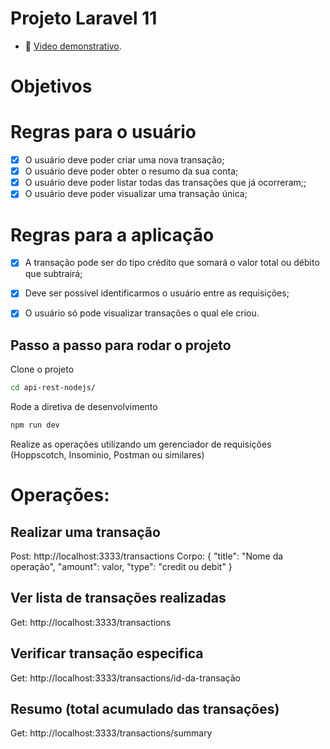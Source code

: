 # Projeto Laravel 11

- :movie_camera: [Video demonstrativo](https://youtu.be/V8bFXcmjFZQ).


# Objetivos

# Regras para o usuário

- [x] O usuário deve poder criar uma nova transação;
- [x] O usuário deve poder obter o resumo da sua conta;
- [x] O usuário deve poder listar todas das transações que já ocorreram;;
- [x] O usuário deve poder visualizar uma transação única;

# Regras para a aplicação 

- [x] A transação pode ser do tipo crédito que somará o valor total ou débito que subtrairá;
- [x] Deve ser possível identificarmos o usuário entre as requisições;
- [x] O usuário só pode visualizar transações o qual ele criou.


## Passo a passo para rodar o projeto
Clone o projeto

```sh
cd api-rest-nodejs/
```


Rode a diretiva de desenvolvimento
```sh
npm run dev
```

Realize as operações utilizando um gerenciador de requisições (Hoppscotch, Insominio, Postman ou similares)

# Operações:

## Realizar uma transação
Post: 
  http://localhost:3333/transactions
Corpo: 
  {
    "title": "Nome da operação",
      "amount": valor,
      "type": "credit ou debit"
  }

## Ver lista de transações realizadas
Get:
  http://localhost:3333/transactions

## Verificar transação especifica
Get:
  http://localhost:3333/transactions/id-da-transação

## Resumo (total acumulado das transações)
Get:
  http://localhost:3333/transactions/summary

